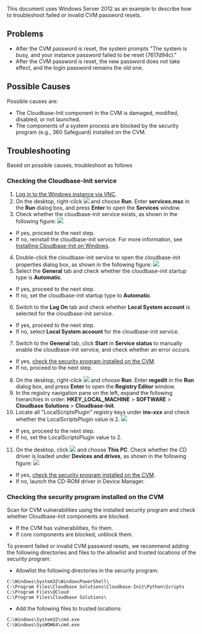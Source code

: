 This document uses Windows Server 2012 as an example to describe how to troubleshoot failed or invalid CVM password resets.

## Problems

- After the CVM password is reset, the system prompts "The system is busy, and your instance password failed to be reset (7617d94c)."
- After the CVM password is reset, the new password does not take effect, and the login password remains the old one.


## Possible Causes
Possible causes are:
- The Cloudbase-Init component in the CVM is damaged, modified, disabled, or not launched.
- The components of a system process are blocked by the security program (e.g., 360 Safeguard) installed on the CVM.


## Troubleshooting

Based on possible causes, troubleshoot as follows

### Checking the Cloudbase-Init service

1. [Log in to the Windows instance via VNC](https://intl.cloud.tencent.com/document/product/213/32496).
2. On the desktop, right-click <img src="https://main.qcloudimg.com/raw/87d894e564b7e837d9f478298cf2e292.png" style="margin: 0;"></img> and choose **Run**. Enter **services.msc** in the **Run** dialog box, and press **Enter** to open the **Services** window.
3. Check whether the cloudbase-init service exists, as shown in the following figure:
![](https://main.qcloudimg.com/raw/2615f5c0e68a31174c16c9a80884455c.png)
 - If yes, proceed to the next step.
 - If no, reinstall the cloudbase-init service. For more information, see [Installing Cloudbase-Init on Windows](https://intl.cloud.tencent.com/document/product/213/32364).
4. Double-click the cloudbase-init service to open the cloudbase-init properties dialog box, as shown in the following figure:
![](https://main.qcloudimg.com/raw/10702cb2e359d6de36aec4960771c841.png)
5. Select the **General** tab and check whether the cloudbase-init startup type is **Automatic**.
 - If yes, proceed to the next step.
 - If no, set the cloudbase-init startup type to **Automatic**.
6. Switch to the **Log On** tab and check whether **Local System account** is selected for the cloudbase-init service.
 - If yes, proceed to the next step.
 - If no, select **Local System account** for the cloudbase-init service.
7. Switch to the **General** tab, click **Start** in **Service status** to manually enable the cloudbase-init service, and check whether an error occurs.
 - If yes, [check the security program installed on the CVM](#CheckSecuritySoftware).
 - If no, proceed to the next step.
8. On the desktop, right-click <img src="https://main.qcloudimg.com/raw/87d894e564b7e837d9f478298cf2e292.png" style="margin: 0;"></img> and choose **Run**. Enter **regedit** in the **Run** dialog box, and press **Enter** to open the **Registry Editor** window.
9. In the registry navigation pane on the left, expand the following hierarchies in order: **HKEY_LOCAL_MACHINE** > **SOFTWARE** > **Cloudbase Solutions** > **Cloudbase-Init**.
10. Locate all "LocalScriptsPlugin" registry keys under **ins-xxx** and check whether the LocalScriptsPlugin value is 2.
![](https://main.qcloudimg.com/raw/75580b56e3a28fb9e0559372eb33ff11.png)
 - If yes, proceed to the next step.
 - If no, set the LocalScriptsPlugin value to 2.
11. On the desktop, click <img src="https://main.qcloudimg.com/raw/87d894e564b7e837d9f478298cf2e292.png" style="margin: 0;"></img> and choose **This PC**. Check whether the CD driver is loaded under **Devices and drives**, as shown in the following figure:
![](https://main.qcloudimg.com/raw/8755719fb39bb5f841f4c32897545233.png)
 - If yes, [check the security program installed on the CVM](#CheckSecuritySoftware).
 - If no, launch the CD-ROM driver in Device Manager.

<span id="CheckSecuritySoftware"></span>
### Checking the security program installed on the CVM

Scan for CVM vulnerabilities using the installed security program and check whether Cloudbase-Init components are blocked.
- If the CVM has vulnerabilities, fix them.
- If core components are blocked, unblock them.

To prevent failed or invalid CVM password resets, we recommend adding the following directories and files to the allowlist and trusted locations of the security program.
- Allowlist the following directories in the security program:
```
C:\Windows\System32\WindowsPowerShell\
C:\Program Files\Cloudbase Solutions\Cloudbase-Init\Python\Scripts
C:\Program Files\QCloud
C:\Program Files\Cloudbase Solutions\
```
- Add the following files to trusted locations:
```
C:\Windows\System32\cmd.exe
C:\Windows\SysWOW64\cmd.exe
```

